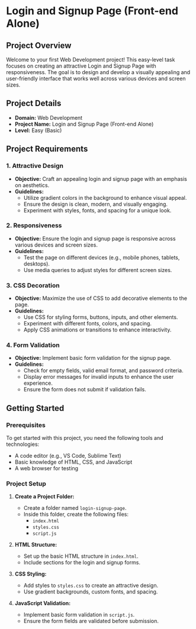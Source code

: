 # Login and Signup Page (Front-end Alone)

## Project Overview

Welcome to your first Web Development project! This easy-level task focuses on creating an attractive Login and Signup Page with responsiveness. The goal is to design and develop a visually appealing and user-friendly interface that works well across various devices and screen sizes.

## Project Details

- **Domain:** Web Development
- **Project Name:** Login and Signup Page (Front-end Alone)
- **Level:** Easy (Basic)

## Project Requirements

### 1. Attractive Design

- **Objective:** Craft an appealing login and signup page with an emphasis on aesthetics.
- **Guidelines:**
  - Utilize gradient colors in the background to enhance visual appeal.
  - Ensure the design is clean, modern, and visually engaging.
  - Experiment with styles, fonts, and spacing for a unique look.

### 2. Responsiveness

- **Objective:** Ensure the login and signup page is responsive across various devices and screen sizes.
- **Guidelines:**
  - Test the page on different devices (e.g., mobile phones, tablets, desktops).
  - Use media queries to adjust styles for different screen sizes.

### 3. CSS Decoration

- **Objective:** Maximize the use of CSS to add decorative elements to the page.
- **Guidelines:**
  - Use CSS for styling forms, buttons, inputs, and other elements.
  - Experiment with different fonts, colors, and spacing.
  - Apply CSS animations or transitions to enhance interactivity.

### 4. Form Validation

- **Objective:** Implement basic form validation for the signup page.
- **Guidelines:**
  - Check for empty fields, valid email format, and password criteria.
  - Display error messages for invalid inputs to enhance the user experience.
  - Ensure the form does not submit if validation fails.

## Getting Started

### Prerequisites

To get started with this project, you need the following tools and technologies:

- A code editor (e.g., VS Code, Sublime Text)
- Basic knowledge of HTML, CSS, and JavaScript
- A web browser for testing

### Project Setup

1. **Create a Project Folder:**
   - Create a folder named `login-signup-page`.
   - Inside this folder, create the following files:
     - `index.html`
     - `styles.css`
     - `script.js`

2. **HTML Structure:**
   - Set up the basic HTML structure in `index.html`.
   - Include sections for the login and signup forms.

3. **CSS Styling:**
   - Add styles to `styles.css` to create an attractive design.
   - Use gradient backgrounds, custom fonts, and spacing.

4. **JavaScript Validation:**
   - Implement basic form validation in `script.js`.
   - Ensure the form fields are validated before submission.
